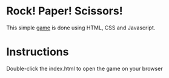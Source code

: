 # Rock! Paper! Scissors!

This simple [game](https://en.wikipedia.org/wiki/Rock_paper_scissors) is done using HTML, CSS and Javascript. 

# Instructions

Double-click the index.html to open the game on your browser

